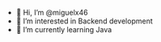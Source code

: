 - 👋 Hi, I’m @miguelx46
- 👀 I’m interested in Backend development
- 🌱 I’m currently learning Java 



<!---
miguelx46/miguelx46 is a ✨ special ✨ repository because its `README.md` (this file) appears on your GitHub profile.
You can click the Preview link to take a look at your changes.
--->
